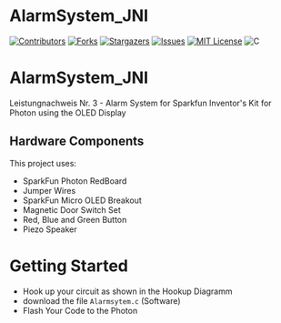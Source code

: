 # AlarmSystem_JNI


[![Contributors][contributors-shield]][contributors-url]
[![Forks][forks-shield]][forks-url]
[![Stargazers][stars-shield]][stars-url]
[![Issues][issues-shield]][issues-url]
[![MIT License][license-shield]][license-url]
![C](https://img.shields.io/badge/c-%2300599C.svg?style=for-the-badge&logo=c&logoColor=white)


# AlarmSystem_JNI
Leistungnachweis Nr. 3 - Alarm System for Sparkfun Inventor's Kit for Photon using the OLED Display

## Hardware Components
This project uses:
- SparkFun Photon RedBoard
- Jumper Wires
- SparkFun Micro OLED Breakout
- Magnetic Door Switch Set
- Red, Blue and Green Button
- Piezo Speaker

# Getting Started

- Hook up your circuit as shown in the Hookup Diagramm
- download the file `Alarmsytem.c` (Software)
- Flash Your Code to the Photon


[contributors-shield]: https://img.shields.io/github/contributors/bbz-hft-software-engineering/AlarmSystem_JNI.svg?style=for-the-badge
[contributors-url]: https://github.com/bbz-hft-software-engineering/AlarmSystem_JNI/graphs/contributors
[forks-shield]: https://img.shields.io/github/forks/bbz-hft-software-engineering/AlarmSystem_JNI.svg?style=for-the-badge
[forks-url]: https://github.com/bbz-hft-software-engineering/AlarmSystem_JNI/network/members
[stars-shield]: https://img.shields.io/github/stars/bbz-hft-software-engineering/AlarmSystem_JNI.svg?style=for-the-badge
[stars-url]: https://github.com/bbz-hft-software-engineering/AlarmSystem_JNI/stargazers
[issues-shield]: https://img.shields.io/github/issues/bbz-hft-software-engineering/AlarmSystem_JNI.svg?style=for-the-badge
[issues-url]: https://github.com/bbz-hft-software-engineering/AlarmSystem_JNI/issues
[license-shield]: https://img.shields.io/github/license/bbz-hft-software-engineering/AlarmSystem_JNI.svg?style=for-the-badge
[license-url]: https://github.com/bbz-hft-software-engineering/AlarmSystem_JNI/LICENSE.txt
